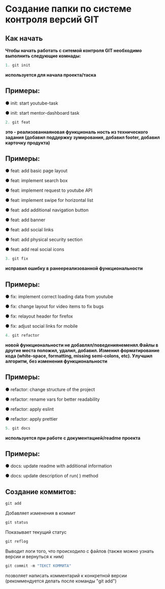 # Создание папки по системе контроля версий GIT 

## Как начать
**Чтобы начать работать с ситемой контроля GIT необходимо выполнить следующие комнады:**

```cs
1. git init
```
**используется для начала проекта/таска**

## Примеры:

● init: start youtube-task

● init: start mentor-dashboard task
```cs
2. git feat
```
**это - реализованнаяновая функциональ ность из технического задания (добавил поддержку зумирования, добавил footer, добавил карточку продукта)**

## Примеры:

● feat: add basic page layout

● feat: implement search box

● feat: implement request to youtube API

● feat: implement swipe for horizontal list

● feat: add additional navigation button

● feat: add banner

● feat: add social links

● feat: add physical security section

● feat: add real social icons

```cs
3. git fix
```
**исправил ошибку в ранеереализованной функциональности**

## Примеры:

● fix: implement correct loading data from youtube

● fix: change layout for video items to fix bugs

● fix: relayout header for firefox

● fix: adjust social links for mobile

```cs
4. git refactor
```
**новой функциональности не добавлял/поведениянеменял.Файлы в другие места положил, удалил, добавил. Изменил форматирование кода (white-space, formatting, missing semi-colons, etc). Улучшил алгоритм, без изменения функциональности**

## Примеры:

● refactor: change structure of the project

● refactor: rename vars for better readability

● refactor: apply eslint

● refactor: apply prettier

```cs
5. git docs
```
**используется при работе с документацией/readme проекта**

## Примеры:

● docs: update readme with additional information

● docs: update description of run( ) method

## Создание коммитов:

```cs
git add
```
Добавляет изменения в коммит

```cs
git status
```
Показывает текущий статус

```cs
git reflog
```
Выводит логи того, что происходило с файлов (также можно узнать версии и вернуться к ним)

```cs
git commit -m "ТЕКСТ КОММИТА"
```
позволяет написать комментарий к конкретной версии (рекоммендуется делать после команды "git add")

